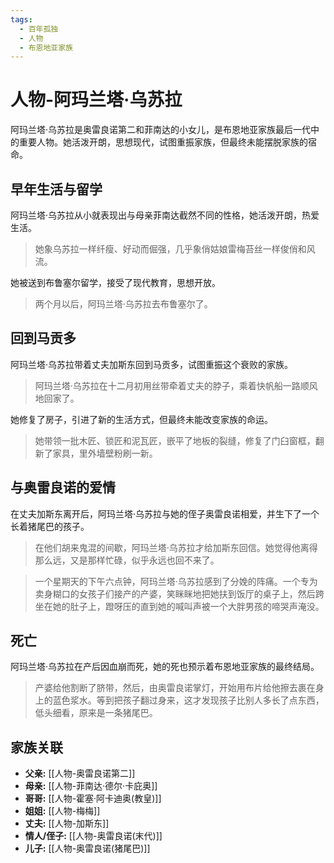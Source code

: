 ```yaml
---
tags:
  - 百年孤独
  - 人物
  - 布恩地亚家族
---
```


# 人物-阿玛兰塔·乌苏拉

阿玛兰塔·乌苏拉是奥雷良诺第二和菲南达的小女儿，是布恩地亚家族最后一代中的重要人物。她活泼开朗，思想现代，试图重振家族，但最终未能摆脱家族的宿命。

## 早年生活与留学

阿玛兰塔·乌苏拉从小就表现出与母亲菲南达截然不同的性格，她活泼开朗，热爱生活。

> 她象乌苏拉一样纤瘦、好动而倔强，几乎象俏姑娘雷梅苔丝一样俊俏和风流。

她被送到布鲁塞尔留学，接受了现代教育，思想开放。

> 两个月以后，阿玛兰塔·乌苏拉去布鲁塞尔了。

## 回到马贡多

阿玛兰塔·乌苏拉带着丈夫加斯东回到马贡多，试图重振这个衰败的家族。

> 阿玛兰塔·乌苏拉在十二月初用丝带牵着丈夫的脖子，乘着快帆船一路顺风地回家了。

她修复了房子，引进了新的生活方式，但最终未能改变家族的命运。

> 她带领一批木匠、锁匠和泥瓦匠，嵌平了地板的裂缝，修复了门臼窗框，翻新了家具，里外墙壁粉刷一新。

## 与奥雷良诺的爱情

在丈夫加斯东离开后，阿玛兰塔·乌苏拉与她的侄子奥雷良诺相爱，并生下了一个长着猪尾巴的孩子。

> 在他们胡来鬼混的间歇，阿玛兰塔·乌苏拉才给加斯东回信。她觉得他离得那么远，又是那样忙碌，似乎永远也回不来了。

> 一个星期天的下午六点钟，阿玛兰塔·乌苏拉感到了分娩的阵痛。一个专为卖身糊口的女孩子们接产的产婆，笑眯眯地把她扶到饭厅的桌子上，然后跨坐在她的肚子上，蹬呀压的直到她的喊叫声被一个大胖男孩的啼哭声淹没。

## 死亡

阿玛兰塔·乌苏拉在产后因血崩而死，她的死也预示着布恩地亚家族的最终结局。

> 产婆给他割断了脐带，然后，由奥雷良诺掌灯，开始用布片给他擦去裹在身上的蓝色浆水。等到把孩子翻过身来，这才发现孩子比别人多长了点东西，低头细看，原来是一条猪尾巴。

## 家族关联

*   **父亲:** [[人物-奥雷良诺第二]]
*   **母亲:** [[人物-菲南达·德尔·卡庇奥]]
*   **哥哥:** [[人物-霍塞·阿卡迪奥(教皇)]]
*   **姐姐:** [[人物-梅梅]]
*   **丈夫:** [[人物-加斯东]]
*   **情人/侄子:** [[人物-奥雷良诺(末代)]]
*   **儿子:** [[人物-奥雷良诺(猪尾巴)]]

